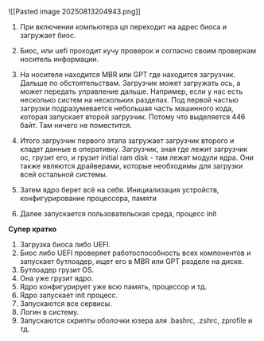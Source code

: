 ![[Pasted image 20250813204943.png]]

1. При включении компьютера цп переходит на адрес биоса и загружает биос.

2. Биос, или uefi проходит кучу проверок и согласно своим проверкам носитель информации.

3. На носителе находится MBR или GPT где находится загрузчик. Дальше по обстоятельствам. Загрузчик может загружать ось, а может передать управление дальше. Например, если у нас есть несколько систем на нескольких разделах.  Под первой частью загрузки подразумевается небольшая часть машинного кода, которая запускает второй загрузчик. Потому что выделяется 446 байт. Там ничего не поместится.

4. Итого загрузчик первого этапа загружает загрузчик второго и кладет данные в оперативку. Загрузчик, зная где лежит загрузчик ос, грузит его, и грузит initial ram disk - там лежат модули ядра. Они также являются драйверами, которые необходимы для загрузки всей остальной системы.

5. Затем ядро берет всё на себя. Инициализация устройств, конфигурирование процессора, памяти

6. Далее запускается пользовательская среда, процесс init


**Супер кратко**

1. Загрузка биоса либо UEFI.
2. Биос либо UEFI проверяет работоспособность всех компонентов и запускает бутлоадер, ищет его в MBR или GPT разделе на диске.
3. Бутлоадер грузит OS.
4. Она уже грузит ядро.
5. Ядро конфигурирует уже всю память, процессор и тд.
6. Ядро запускает init процесс.
7. Запускаются все сервисы.
8. Логин в систему.
9. Запускаются скрипты оболочки юзера аля .bashrc, .zshrc, zprofile и тд.